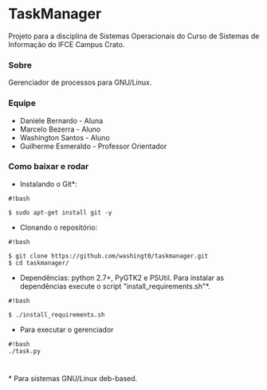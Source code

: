 # TaskManager #

Projeto para a disciplina de Sistemas Operacionais do Curso de Sistemas de Informação do IFCE Campus Crato. 

### Sobre ###

Gerenciador de processos para GNU/Linux.

### Equipe ###

* Daniele Bernardo - Aluna
* Marcelo Bezerra - Aluno
* Washington Santos - Aluno
* Guilherme Esmeraldo - Professor Orientador

### Como baixar e rodar ###
* Instalando o Git*:
```
#!bash

$ sudo apt-get install git -y
```
* Clonando o repositório:

```
#!bash

$ git clone https://github.com/washingt0/taskmanager.git
$ cd taskmanager/
```

* Dependências: python 2.7+, PyGTK2 e PSUtil. Para instalar as dependências execute o script "install_requirements.sh"*.

```
#!bash

$ ./install_requirements.sh
```
* Para executar o gerenciador 
```
#!bash
./task.py
```

#
# 

\* Para sistemas GNU/Linux deb-based.
